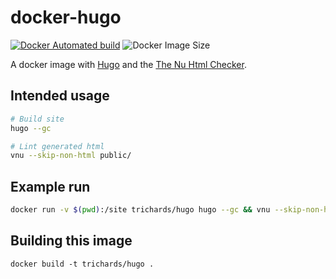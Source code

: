 # docker-hugo

[![Docker Automated build](https://img.shields.io/docker/automated/trichards/hugo.svg)](https://hub.docker.com/r/trichards/hugo/)
![Docker Image Size](https://img.shields.io/docker/image-size/trichards/hugo)

A docker image with [Hugo][hugo] and the [The Nu Html Checker][vnu].

## Intended usage

```bash
# Build site
hugo --gc

# Lint generated html
vnu --skip-non-html public/
```

## Example run

```bash
docker run -v $(pwd):/site trichards/hugo hugo --gc && vnu --skip-non-html public/
```

## Building this image

```
docker build -t trichards/hugo .
```

[hugo]: https://github.com/gohugoio/hugo
[vnu]: https://github.com/validator/validator
